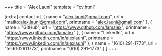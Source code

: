 +++
title = "Alex Launi"
template = "cv.html"

[extra]
contact = [
    { name = "alex.launi@gmail.com", url = "mailto:alex.launi@gmail.com", printname = "alex.launi@gmail.com" },
    { name = "GitHub", url = "https://www.github.com/lamalex", printname = "https://www.github.com/lamalex" },
    { name = "LinkedIn", url = "https://www.linkedin.com/in/alexlauni", printname = "https://www.linkedin.com/in/alexlauni" },
    { name = "(610) 291-1773", url = "tel:6102911773", printname = "(610) 291-1773" }
]
+++
